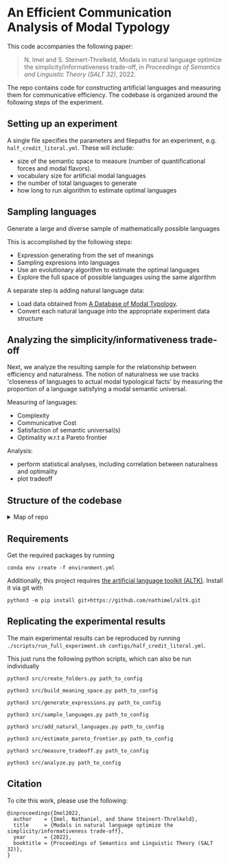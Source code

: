 # An Efficient Communication Analysis of Modal Typology

This code accompanies the following paper:

> N. Imel and S. Steinert-Threlkeld, Modals in natural language optimize the simplicity/informativeness
trade-off, in _Proceedings of Semantics and Linguistic Theory (SALT 32)_, 2022.

The repo contains code for constructing artificial languages and measuring them for communicative efficiency. The codebase is organized around the following steps of the experiment.

## Setting up an experiment

A single file specifies the parameters and filepaths for an experiment, e.g. `half_credit_literal.yml`. These will include:

- size of the semantic space to measure (number of quantificational forces and modal flavors).
- vocabulary size for artificial modal languages
- the number of total languages to generate
- how long to run algorithm to estimate optimal languages

## Sampling languages

Generate a large and diverse sample of mathematically possible languages

This is accomplished by the following steps:

- Expression generating from the set of meanings
- Sampling expresions into languages
- Use an evolutionary algorithm to estimate the optimal languages
- Explore the full space of possible languages using the same algorithm

A separate step is adding natural language data:

- Load data obtained from [A Database of Modal Typology](https://github.com/CLMBRs/modal-typology).
- Convert each natural language into the appropriate experiment data structure

## Analyzing the simplicity/informativeness trade-off

Next, we analyze the resulting sample for the relationship between efficiency and naturalness.
The notion of naturalness we use tracks 'closeness of languages to actual modal typological facts' by measuring the proportion of a language satisfying a modal semantic universal.
  
Measuring of languages:

- Complexity
- Communicative Cost
- Satisfaction of semantic universal(s)
- Optimality w.r.t a Pareto frontier

Analysis:

- perform statistical analyses, including correlation between naturalness and optimality
- plot tradeoff

## Structure of the codebase

<details>
<summary>Map of repo</summary>
<br>
```bash
.
├── configs
│ # YAML files that define experimental parameters for
│ # modal languages, sample size, the type of naturalness to measure,
│ # file output paths, etc.
│   ├── half_credit_literal.yml
│   └── ...
├── data
│   └── natural_languages
│       ├── Gitksan
│       │   └── modals.csv
│       └── ...
├── outputs
│ # readable intermediate output and experimental results, e.g.
│   └── half_credit_literal
│       ├── analysis
│       │   │  # resulting dataframes and figures
│       │   ├── ...
│       │   ├── all_data.csv
│       │   └── plot.png
│       ├── expressions.yml
│       ├── languages
│       │   ├── # generated languages
│       │   ├── artificial.yml
│       │   └── natural.yml
│       └── system_output.txt # progress of the experiment printed to stdout,
├── scripts
│   └── run_full_experiment.sh # the main script to run
└── src
    │ # python scripts to construct the space of possible languages,
    │ # sample from this space,
    │ # and measure the communicative efficiency of the sample
    │ # by estimating a Pareto frontier using an evolutionary algorithm
    ├── ...
    ├── sample_languages.py
    └── modals
        │ # module that defines the meaning space for modals,
        │ # the modal language data structure,
        │ # measures of complexity and communicative cost,
        │ # and mutations that may apply during the evolutionary algorithm
        ├── ...
        └── modal_language.py
```
</details>

## Requirements  

Get the required packages by running

`conda env create -f environment.yml`

Additionally, this project requires [the artificial language toolkit (ALTK)](https://github.com/nathimel/altk). Install it via git with

`python3 -m pip install git+https://github.com/nathimel/altk.git`
  
## Replicating the experimental results

The main experimental results can be reproduced by running `./scripts/run_full_experiment.sh configs/half_credit_literal.yml`.

This just runs the following python scripts, which can also be run individually

`python3 src/create_folders.py path_to_config`

`python3 src/build_meaning_space.py path_to_config`

`python3 src/generate_expressions.py path_to_config`

`python3 src/sample_languages.py path_to_config`

`python3 src/add_natural_languages.py path_to_config`

`python3 src/estimate_pareto_frontier.py path_to_config`

`python3 src/measure_tradeoff.py path_to_config`

`python3 src/analyze.py path_to_config`

## Citation

To cite this work, please use the following:

```
@inproceedings{Imel2022,
  author    = {Imel, Nathaniel, and Shane Steinert-Threlkeld},
  title     = {Modals in natural language optimize the simplicity/informativeness trade-off},
  year      = {2022},
  booktitle = {Proceedings of Semantics and Linguistic Theory (SALT 32)},
}
```
